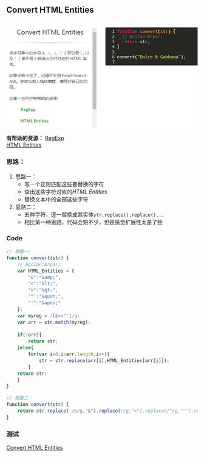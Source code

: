 ## Convert HTML Entities


![Convert HTML Entities][1]

**有帮助的资源：**
[RegExp][2]  	
[HTML Entities][3]

### 思路：
1. 思路一：
   - 写一个正则匹配这些要替换的字符
   - 查出这些字符对应的*HTML Entities*
   - 替换文本中的全部这些字符
2. 思路二：
   - 五种字符，逐一替换成其实体`str.replace().replace()...`
   - 相比第一种思路，代码会短不少，但是感觉扩展性太差了些
### Code
```javascript 
// 思路一:
function convert(str) {
	// &colon;&rpar;
	var HTML_Entities = {
	    "&":"&amp;",
	    "<":"&lt;",
	    ">":"&gt;",
	    '"':"&quot;",
	    "'":"&apos;"
	};
	var myreg = /[&<>"']/g;
	var arr = str.match(myreg);
	
	if(!arr){
	    return str;
	}else{
	    for(var i=0;i<arr.length;i++){
	        str = str.replace(arr[i],HTML_Entities[arr[i]]);
	    }
	return str;
	}
}
```
```javascript
// 思路二：
function convert(str) {
	return str.replace( /&/g,"&").replace(//g,">").replace(/"/g,""").replace(/'/g,"'");
}
```

### 测试
[Convert HTML Entities][4]


  [1]: ./images/1481022467098.jpg "Convert HTML Entities.jpg"
  [2]:https://developer.mozilla.org/zh-CN/docs/Web/JavaScript/Reference/Global_Objects/RegExp
  [3]: http://dev.w3.org/html5/html-author/charref
  [4]: https://www.freecodecamp.cn/challenges/convert-html-entities
